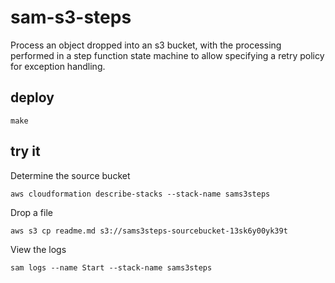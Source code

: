 # sam-s3-steps

Process an object dropped into an s3 bucket, with the processing performed in a step function state machine to allow specifying a retry policy for exception handling.

## deploy

```console
make
```

## try it

Determine the source bucket

```console
aws cloudformation describe-stacks --stack-name sams3steps
```

Drop a file

```console
aws s3 cp readme.md s3://sams3steps-sourcebucket-13sk6y00yk39t
```

View the logs

```console
sam logs --name Start --stack-name sams3steps
```
